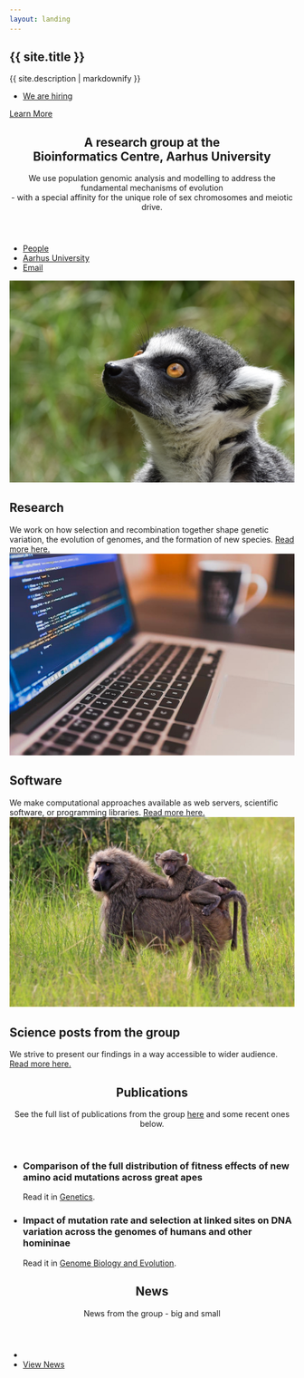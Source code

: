 ```yaml
---
layout: landing
---
```

<!-- Banner -->
<section id="banner">
<div class="inner">
<h2>{{ site.title }}</h2>
<p>{{ site.description | markdownify }}</p>
	<ul class="actions special">
		<li><a href="#" class="button primary">We are hiring</a></li>
	</ul>
</div>
<a href="#one" class="more scrolly">Learn More</a>
</section>

<!-- One -->
<section id="one" class="wrapper style1 special">
<div class="inner">
<header class="major">
<h2>A research group at the <br>Bioinformatics Centre, Aarhus University</h2>
<p>We use population genomic analysis and modelling to address the fundamental mechanisms of evolution <br>- with  a special affinity for the unique role of sex chromosomes and meiotic drive.</p>
</header>
</div>
	<ul class="icons major">
	<li><a href="people.html" style="border-bottom-color: transparent;"><span class="icon fa-users major style1"><span class="label">People</span></span></a></li>
	<li><a href="http://www.birc.au.dk" style="border-bottom-color: transparent;"><span class="icon fa-university major style2"><span class="label">Aarhus University</span></span></a></li>
	<li><a href="mailto:kaspermunch@birc.au.dk" style="border-bottom-color: transparent;"><span class="icon fa-envelope-o major style3"><span class="label">Email</span></span></a></li>
	</ul>

</section>

<!-- Two -->
<section id="two" class="wrapper alt style2">
<section class="spotlight">
<div class="image"><img src="images/lemur.png" /></div><div class="content">
<h2>Research</h2>
We work on how selection and recombination together shape genetic variation, the evolution of genomes, and the formation of new species. <a href="research.html">Read more here.</a>
</div>
</section>
<section class="spotlight">
<div class="image"><img src="images/laptop_cropped.jpg" /></div><div class="content">
<h2>Software</h2>
We make computational approaches available as web servers, scientific software, or programming libraries. <a href="software.html">Read more here.</a>
</div>
</section>
<section class="spotlight">
<div class="image"><img src="images/olive_baboon.jpg" /></div><div class="content">
<h2>Science posts from the group</h2>
We strive to present our findings in a way accessible to wider audience. <a href="popular_science.html">Read more here.</a>
</div>
</section>
</section>

<!-- Three -->
<section id="three" class="wrapper style3 special">
<div class="inner">
<header class="major">
<h2>Publications</h2>
<p>See the full list of publications from the group <a href="publications.html">here</a> and some recent ones below.</p>
</header>
<ul class="features">
<li class="icon fa-newspaper-o">
<h3>Comparison of the full distribution of fitness effects of new amino acid mutations across great apes</h3>
Read it in <a href="https://www.genetics.org/content/213/3/953.full">Genetics</a>.
</li>
<li class="icon fa-newspaper-o">
<h3>Impact of mutation rate and selection at linked sites on DNA variation across the genomes of humans and other homininae</h3>
Read it in <a href="https://academic.oup.com/gbe/advance-article/doi/10.1093/gbe/evz215/5584269">Genome Biology and Evolution</a>.
</li>
</ul>
</div>
</section>

<!-- CTA -->
<section id="cta" class="wrapper style4">
<div class="inner">
<header>
<h2>News</h2>
<p>News from the group - big and small</p>
</header>
<ul class="actions vertical">
<li></li>
<li><a href="news.html" class="button fit">View News</a></li>
</ul>
</div>
</section>
